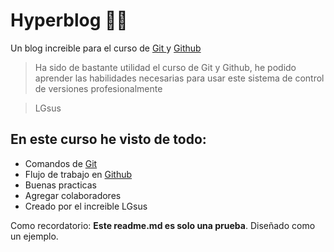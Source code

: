# Hyperblog 👨‍💻
Un blog increible para el curso de [Git ](https://git-scm.com/ "Git ")y [Github](https://github.com/ "Github") 

>Ha sido de bastante utilidad el curso de Git y Github, he podido aprender las habilidades necesarias para usar este sistema de control de versiones profesionalmente

>LGsus

## En este curso he visto de todo:
* Comandos de [Git](https://git-scm.com/ "Git")
* Flujo de trabajo en [Github](https://github.com/ "Github")
* Buenas practicas
* Agregar colaboradores
* Creado por el increible LGsus

Como recordatorio: **Este readme.md es solo una prueba**. Diseñado como un ejemplo.